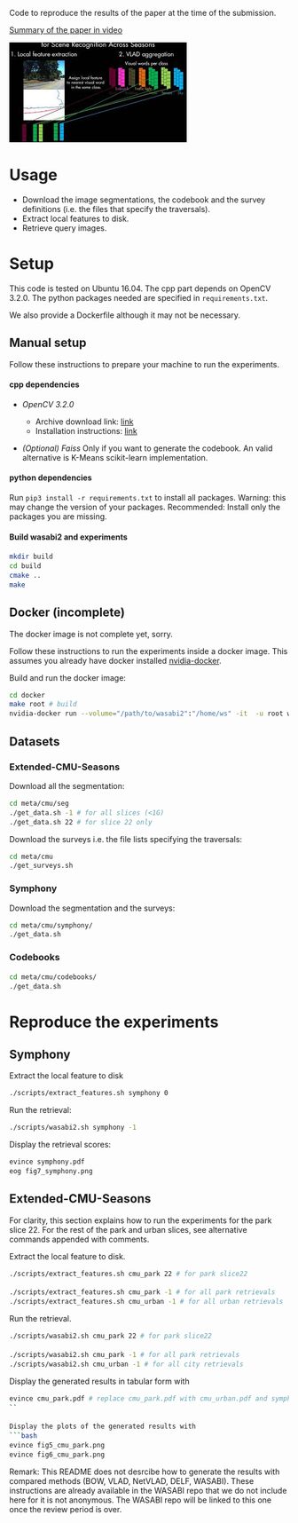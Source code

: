 Code to reproduce the results of the paper at the time of the submission.

[Summary of the paper in video](https://www.youtube.com/watch?v=JeYpcRPqDUM&feature=youtu.be)

[![Alt text](mq1.jpg)](https://www.youtube.com/watch?v=JeYpcRPqDUM&feature=youtu.be)


# Usage
- Download the image segmentations, the codebook and the survey definitions (i.e. the files that specify the traversals).
- Extract local features to disk.
- Retrieve query images.

# Setup
This code is tested on Ubuntu 16.04. The cpp part depends on OpenCV 3.2.0.
The python packages needed are specified in `requirements.txt`.

We also provide a Dockerfile although it may not be necessary.

## Manual setup
Follow these instructions to prepare your machine to run the experiments.
#### cpp dependencies
- *OpenCV 3.2.0*
  - Archive download link: [link](https://github.com/opencv/opencv/archive/3.2.0.zip)
  - Installation instructions: [link](https://docs.opencv.org/master/d7/d9f/tutorial_linux_install.html)

- *(Optional) Faiss*
Only if you want to generate the codebook. An valid alternative is K-Means
scikit-learn implementation.

#### python dependencies
Run `pip3 install -r requirements.txt` to install all packages. 
Warning: this may change the version of your packages.
Recommended: Install only the packages you are missing.

#### Build wasabi2 and experiments
```bash
mkdir build
cd build
cmake ..
make
```


## Docker (incomplete)
The docker image is not complete yet, sorry.

Follow these instructions to run the experiments inside a docker image. 
This assumes you already have docker installed [nvidia-docker](https://github.com/NVIDIA/nvidia-docker). 

Build and run the docker image:
```bash
cd docker
make root # build
nvidia-docker run --volume="/path/to/wasabi2":"/home/ws" -it  -u root wasabi2 bash # run
```

## Datasets
### Extended-CMU-Seasons
Download all the segmentation:
```bash
cd meta/cmu/seg
./get_data.sh -1 # for all slices (<1G)
./get_data.sh 22 # for slice 22 only
```

Download the surveys i.e. the file lists specifying the traversals:
```bash
cd meta/cmu
./get_surveys.sh
```

### Symphony
Download the segmentation and the surveys:
```bash
cd meta/cmu/symphony/
./get_data.sh
```

### Codebooks
```bash
cd meta/cmu/codebooks/
./get_data.sh
```


# Reproduce the experiments
## Symphony
Extract the local feature to disk
```bash
./scripts/extract_features.sh symphony 0
```

Run the retrieval:
```bash
./scripts/wasabi2.sh symphony -1
```

Display the retrieval scores:
```bash
evince symphony.pdf
eog fig7_symphony.png
```


## Extended-CMU-Seasons
For clarity, this section explains how to run the experiments for the park slice 22. 
For the rest of the park and urban slices, see alternative commands appended with comments.


Extract the local feature to disk.
```bash
./scripts/extract_features.sh cmu_park 22 # for park slice22

./scripts/extract_features.sh cmu_park -1 # for all park retrievals
./scripts/extract_features.sh cmu_urban -1 # for all urban retrievals
```

Run the retrieval.
```bash
./scripts/wasabi2.sh cmu_park 22 # for park slice22

./scripts/wasabi2.sh cmu_park -1 # for all park retrievals
./scripts/wasabi2.sh cmu_urban -1 # for all city retrievals
```

Display the generated results in tabular form with 
```bash
evince cmu_park.pdf # replace cmu_park.pdf with cmu_urban.pdf and symphony.pdf for the other results
``

Display the plots of the generated results with 
```bash
evince fig5_cmu_park.png
evince fig6_cmu_park.png
```

Remark: This README does not desrcibe how to generate the results with compared methods (BOW, VLAD, NetVLAD, DELF, WASABI). These instructions are already available in the WASABI repo that we do not include here for it is not anonymous. The WASABI repo will be linked to this one once the review period is over.
